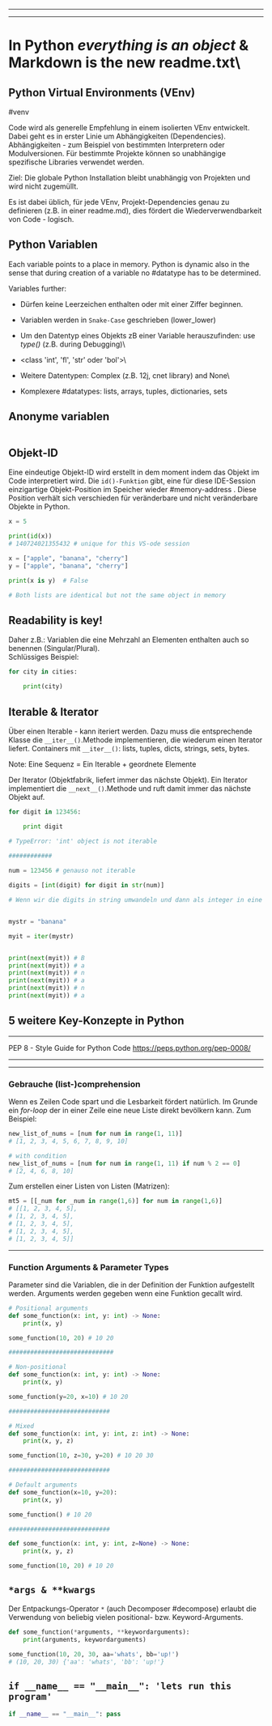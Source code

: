 ___

___
# In Python *everything is an object* & Markdown is the new readme.txt\

## Python Virtual Environments (VEnv)
#venv

Code wird als generelle Empfehlung in einem isolierten VEnv entwickelt. Dabei geht es in erster Linie um Abhängigkeiten (Dependencies). 
Abhängigkeiten - zum Beispiel von bestimmten Interpretern oder Modulversionen. 
Für bestimmte Projekte können so unabhängige spezifische Libraries verwendet werden.

Ziel: Die globale Python Installation bleibt unabhängig von Projekten und wird nicht zugemüllt.

Es ist dabei üblich, für jede VEnv, Projekt-Dependencies genau zu definieren (z.B. in einer readme.md), dies fördert die Wiederverwendbarkeit von Code - logisch.

## Python Variablen

Each variable points to a place in memory. Python is dynamic also in the sense that during creation of a variable no #datatype has to be determined.

Variables further:

* Dürfen keine Leerzeichen enthalten oder mit einer Ziffer beginnen.
* Variablen werden in `Snake-Case` geschrieben (lower_lower)
* Um den Datentyp eines Objekts zB einer Variable herauszufinden: use *type()* (z.B. during Debugging)\
* <class 'int', 'fl', 'str' oder 'bol'>\
* Weitere Datentypen: Complex (z.B. 12j, cnet library) and None\

* Komplexere #datatypes: lists, arrays, tuples, dictionaries, sets
## Anonyme variablen

```python

```
## Objekt-ID

Eine eindeutige Objekt-ID wird erstellt in dem moment indem das Objekt im Code interpretiert wird. 
Die `id()-Funktion` gibt, eine für diese IDE-Session einzigartige Objekt-Position im Speicher wieder #memory-address . Diese Position verhält sich verschieden für veränderbare und nicht veränderbare Objekte in Python.
  
```python
x = 5

print(id(x))
# 140724021355432 # unique for this VS-ode session
```

```python
x = ["apple", "banana", "cherry"]
y = ["apple", "banana", "cherry"]

print(x is y)  # False

# Both lists are identical but not the same object in memory
```
## Readability is key!

Daher z.B.: Variablen die eine Mehrzahl an Elementen enthalten auch so benennen (Singular/Plural).\
Schlüssiges  Beispiel:

```python
for city in cities:

    print(city)
```


## Iterable & Iterator

Über einen Iterable - kann iteriert werden. Dazu muss die entsprechende Klasse die `__iter__()`.Methode implementieren, die wiederum einen Iterator liefert. 
Containers mit `__iter__()`: lists, tuples, dicts, strings, sets, bytes.

Note: Eine Sequenz = Ein Iterable + geordnete Elemente

Der Iterator (Objektfabrik, liefert immer das nächste Objekt). Ein Iterator implementiert die `__next__()`.Methode und ruft damit immer das nächste Objekt auf.

```python
for digit in 123456:

    print digit

# TypeError: 'int' object is not iterable

############
  
num = 123456 # genauso not iterable

digits = [int(digit) for digit in str(num)]

# Wenn wir die digits in string umwandeln und dann als integer in eine Liste packen ginge das schon!

```

```python

mystr = "banana"

myit = iter(mystr)


print(next(myit)) # B
print(next(myit)) # a
print(next(myit)) # n
print(next(myit)) # a
print(next(myit)) # n
print(next(myit)) # a
```

## 5 weitere Key-Konzepte in Python
___
PEP 8 - Style Guide for Python Code
https://peps.python.org/pep-0008/
___



___
### Gebrauche (list-)comprehension

Wenn es Zeilen Code spart und die Lesbarkeit fördert natürlich.
Im Grunde ein *for-loop* der in einer Zeile eine neue Liste direkt bevölkern kann. 
Zum Beispiel:

```python
new_list_of_nums = [num for num in range(1, 11)] 
# [1, 2, 3, 4, 5, 6, 7, 8, 9, 10]

# with condition
new_list_of_nums = [num for num in range(1, 11) if num % 2 == 0] 
# [2, 4, 6, 8, 10]
```

Zum erstellen einer Listen von Listen (Matrizen):
```python
mt5 = [[_num for _num in range(1,6)] for num in range(1,6)]
# [[1, 2, 3, 4, 5], 
# [1, 2, 3, 4, 5], 
# [1, 2, 3, 4, 5], 
# [1, 2, 3, 4, 5], 
# [1, 2, 3, 4, 5]]
```
___
### Function Arguments & Parameter Types

Parameter sind die Variablen, die in der Definition der Funktion aufgestellt werden.
Arguments werden gegeben wenn eine Funktion gecallt wird.

```python
# Positional arguments
def some_function(x: int, y: int) -> None:
	print(x, y)

some_function(10, 20) # 10 20

#############################

# Non-positional
def some_function(x: int, y: int) -> None:
	print(x, y)

some_function(y=20, x=10) # 10 20

############################

# Mixed
def some_function(x: int, y: int, z: int) -> None:
	print(x, y, z)

some_function(10, z=30, y=20) # 10 20 30

############################

# Default arguments
def some_function(x=10, y=20):
	print(x, y)

some_function() # 10 20

############################

def some_function(x: int, y: int, z=None) -> None:
	print(x, y, z)

some_function(10, 20) # 10 20
```

## `*args & **kwargs`

Der Entpackungs-Operator `*` (auch Decomposer #decompose) erlaubt die Verwendung von beliebig vielen positional- bzw. Keyword-Arguments.

```python
def some_function(*arguments, **keywordarguments):
	print(arguments, keywordarguments)

some_function(10, 20, 30, aa='whats', bb='up!')
# (10, 20, 30) {'aa': 'whats', 'bb': 'up!'}
```

## `if __name__ == "__main__": 'lets run this program'`

```python
if __name__ == "__main__": pass
```
